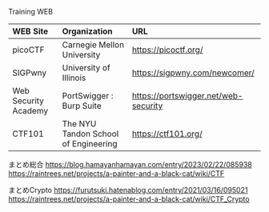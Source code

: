 Training WEB

| WEB Site | Organization | URL |
|:-- | :-- | :--|
| picoCTF | Carnegie Mellon University | https://picoctf.org/ |
| SIGPwny | University of Illinois | https://sigpwny.com/newcomer/ |
| Web Security Academy | PortSwigger : Burp Suite | https://portswigger.net/web-security |
| CTF101 | The NYU Tandon School of Engineering | https://ctf101.org/ |

まとめ総合
https://blog.hamayanhamayan.com/entry/2023/02/22/085938
https://raintrees.net/projects/a-painter-and-a-black-cat/wiki/CTF

まとめCrypto
https://furutsuki.hatenablog.com/entry/2021/03/16/095021
https://raintrees.net/projects/a-painter-and-a-black-cat/wiki/CTF_Crypto

